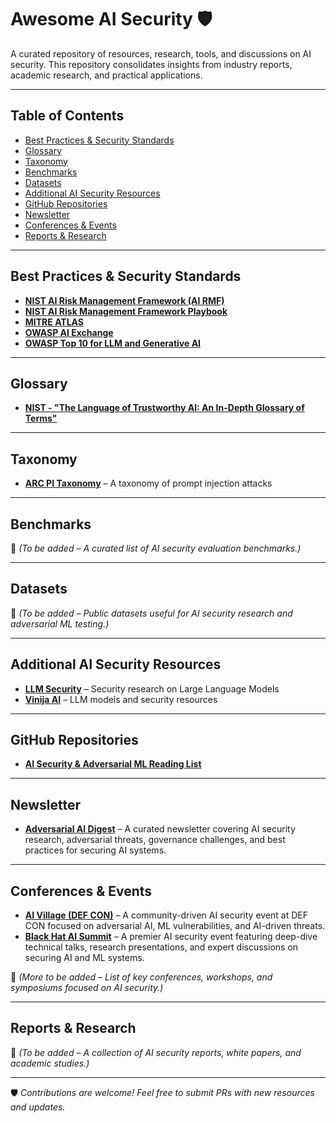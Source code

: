 # Awesome AI Security 🛡️  

A curated repository of resources, research, tools, and discussions on AI security. This repository consolidates insights from industry reports, academic research, and practical applications.  

---

## Table of Contents  

- [Best Practices & Security Standards](#best-practices--security-standards)  
- [Glossary](#glossary)  
- [Taxonomy](#taxonomy)  
- [Benchmarks](#benchmarks)  
- [Datasets](#datasets)  
- [Additional AI Security Resources](#additional-ai-security-resources)  
- [GitHub Repositories](#github-repositories)  
- [Newsletter](#newsletter)  
- [Conferences & Events](#conferences--events)  
- [Reports & Research](#reports--research)  

---

## Best Practices & Security Standards  

- **[NIST AI Risk Management Framework (AI RMF)](https://nvlpubs.nist.gov/nistpubs/ai/NIST.AI.100-1.pdf)**  
- **[NIST AI Risk Management Framework Playbook](https://airc.nist.gov/airmf-resources/playbook/)**  
- **[MITRE ATLAS](http://atlas.mitre.org)**  
- **[OWASP AI Exchange](https://owaspai.org/docs/ai_security_overview/)**  
- **[OWASP Top 10 for LLM and Generative AI](https://owasp.org/www-project-top-10-for-large-language-model-applications/)**  

---

## Glossary  

- **[NIST - "The Language of Trustworthy AI: An In-Depth Glossary of Terms"](https://airc.nist.gov/glossary/)**  

---

## Taxonomy  

- **[ARC PI Taxonomy](https://github.com/Arcanum-Sec/arc_pi_taxonomy)** – A taxonomy of prompt injection attacks  

---

## Benchmarks  

📌 *(To be added – A curated list of AI security evaluation benchmarks.)*  

---

## Datasets  

📌 *(To be added – Public datasets useful for AI security research and adversarial ML testing.)*  

---

## Additional AI Security Resources  

- **[LLM Security](http://llmsecurity.net)** – Security research on Large Language Models  
- **[Vinija AI](http://vinija.ai/models/LLM/)** – LLM models and security resources  

---

## GitHub Repositories  

- **[AI Security & Adversarial ML Reading List](https://github.com/AI-secure/awesome-adversarial-machine-learning)**  

---

## Newsletter  

- **[Adversarial AI Digest](https://www.linkedin.com/newsletters/adversarial-ai-digest-7298813894498598912/)** – A curated newsletter covering AI security research, adversarial threats, governance challenges, and best practices for securing AI systems.  

---

## Conferences & Events  

- **[AI Village (DEF CON)](https://aivillage.org/)** – A community-driven AI security event at DEF CON focused on adversarial AI, ML vulnerabilities, and AI-driven threats.  
- **[Black Hat AI Summit](https://www.blackhat.com/)** – A premier AI security event featuring deep-dive technical talks, research presentations, and expert discussions on securing AI and ML systems.  

📌 *(More to be added – List of key conferences, workshops, and symposiums focused on AI security.)*  

---

## Reports & Research  

📌 *(To be added – A collection of AI security reports, white papers, and academic studies.)*  

---

🛡️ *Contributions are welcome! Feel free to submit PRs with new resources and updates.*  
